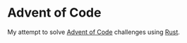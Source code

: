 # Advent of Code

My attempt to solve [Advent of Code](https://adventofcode.com/) challenges using [Rust](https://www.rust-lang.org/).